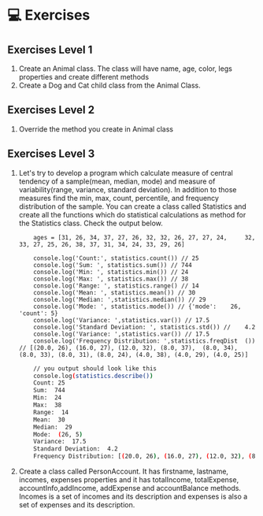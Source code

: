 # 💻 Exercises
## Exercises Level 1

1. Create an Animal class. The class will have name, age, color, legs properties and create different methods
2. Create a Dog and Cat child class from the Animal Class.

## Exercises Level 2

1. Override the method you create in Animal class

## Exercises Level 3

1. Let's try to develop a program which calculate measure of central tendency of a sample(mean, median, mode) and measure of variability(range, variance, standard deviation). In addition to those measures find the min, max, count, percentile, and frequency distribution of the sample. You can create a class called Statistics and create all the functions which do statistical calculations as method for the Statistics class. Check the output below.

    ```JS
        ages = [31, 26, 34, 37, 27, 26, 32, 32, 26, 27, 27, 24,     32, 33, 27, 25, 26, 38, 37, 31, 34, 24, 33, 29, 26]
    
        console.log('Count:', statistics.count()) // 25
        console.log('Sum: ', statistics.sum()) // 744
        console.log('Min: ', statistics.min()) // 24
        console.log('Max: ', statistics.max()) // 38
        console.log('Range: ', statistics.range() // 14
        console.log('Mean: ', statistics.mean()) // 30
        console.log('Median: ',statistics.median()) // 29
        console.log('Mode: ', statistics.mode()) // {'mode':    26,    'count': 5}
        console.log('Variance: ',statistics.var()) // 17.5
        console.log('Standard Deviation: ', statistics.std()) //    4.2
        console.log('Variance: ',statistics.var()) // 17.5
        console.log('Frequency Distribution: ',statistics.freqDist  ())   // [(20.0, 26), (16.0, 27), (12.0, 32), (8.0, 37),  (8.0, 34), (8.0, 33), (8.0, 31), (8.0, 24), (4.0, 38), (4.0, 29), (4.0, 25)]
    ```

    ```sh
        // you output should look like this
        console.log(statistics.describe())
        Count: 25
        Sum:  744
        Min:  24
        Max:  38
        Range:  14
        Mean:  30
        Median:  29
        Mode:  (26, 5)
        Variance:  17.5
        Standard Deviation:  4.2
        Frequency Distribution: [(20.0, 26), (16.0, 27), (12.0, 32), (8.0, 37), (8.0, 34), (8.0, 33), (8.0, 31), (8.0, 24), (4.0, 38), (4.0, 29), (4.0, 25)]
    ```

2. Create a class called PersonAccount. It has firstname, lastname, incomes, expenses properties and it has totalIncome, totalExpense, accountInfo,addIncome, addExpense and accountBalance methods. Incomes is a set of incomes and its description and expenses is also a set of expenses and its description.